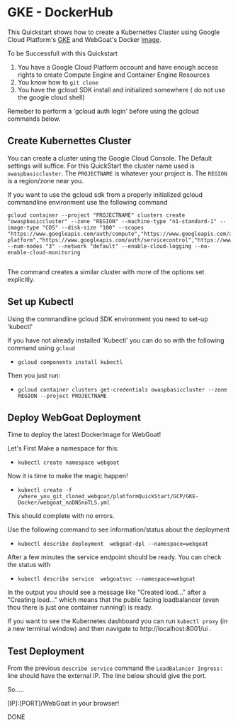 # GKE - DockerHub

This Quickstart shows how to create a Kubernettes Cluster using Google Cloud Platform's [GKE](https://cloud.google.com/container-engine/) and WebGoat's Docker [Image](https://hub.docker.com/r/webgoat/webgoat-8.0/). 

To be Successfull with this Quickstart

1. You have a Google Cloud Platform account and have enough access rights to create Compute Engine and Container Engine Resources
2. You know how to `git clone`
3. You have the gcloud SDK install and initialized somewhere ( do not use the google cloud shell) 


Remeber to perform a 'gcloud auth login' before using the gcloud commands below. 



## Create Kubernettes Cluster

You can create a cluster using the Google Cloud Console. The Default settings will suffice.  For this QuickStart the cluster name used is `owaspbasiccluster`. The `PROJECTNAME` is whatever your project is. The `REGION` is a region/zone near you. 

If you want to use the gcloud sdk from a properly initialized gcloud commandline environment use the following command


```
gcloud container --project "PROJECTNAME" clusters create "owaspbasiccluster" --zone "REGION" --machine-type "n1-standard-1" --image-type "COS" --disk-size "100" --scopes "https://www.googleapis.com/auth/compute","https://www.googleapis.com/auth/devstorage.read_only","https://www.googleapis.com/auth/logging.write","https://www.googleapis.com/auth/cloud-platform","https://www.googleapis.com/auth/servicecontrol","https://www.googleapis.com/auth/service.management.readonly","https://www.googleapis.com/auth/trace.append","https://www.googleapis.com/auth/source.read_only" --num-nodes "3" --network "default" --enable-cloud-logging --no-enable-cloud-monitoring


```

The command creates a  similar cluster with more of the options set explicitly. 

## Set up Kubectl

Using the commandline gcloud SDK environment you need to set-up 'kubectl'

If you have not already installed 'Kubectl' you can do so with the following command using `gcloud`
- `gcloud components install kubectl` 

Then you just run:
- `gcloud container clusters get-credentials owaspbasiccluster --zone REGION --project PROJECTNAME`


## Deploy WebGoat Deployment

Time to deploy the latest DockerImage for WebGoat!


Let's First Make a namespace for this: 
- `kubectl create namespace webgoat`

Now it is time to make the magic happen!

- `kubectl create -f /where_you_git_cloned_webgoat/platformQuickStart/GCP/GKE-Docker/webgoat_noDNSnoTLS.yml`

This should complete with no errors.

Use the following command to see information/status about the deployment
- `kubectl describe deployment  webgoat-dpl --namespace=webgoat`

After a few minutes the service endpoint should be ready. You can check the status with
- `kubectl describe service  webgoatsvc --namespace=webgoat`

In the output you should see a message like "Created load..."  after a "Creating load..." which means that the public facing loadbalancer (even thou there is just one container running!) is ready.


If you want to see the Kubernetes dashboard you can run `kubectl proxy` (in a new terminal window) and then navigate to http://localhost:8001/ui .



## Test Deployment

From the previous `describe service` command the `LoadBalancer Ingress:` line should have the external IP. The line below should give the port.

So.....

[IP]:[PORT]/WebGoat in your browser!

DONE



